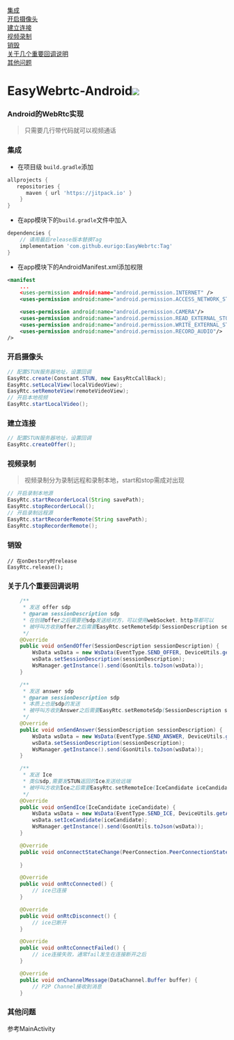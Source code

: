 <a href="#2">集成</a>  
<a href="#3">开启摄像头</a>  
<a href="#4">建立连接</a>  
<a href="#4-1">视频录制</a>  
<a href="#5">销毁</a>  
<a href="#6">关于几个重要回调说明</a>  
<a href="#7">其他问题</a>  

# EasyWebrtc-Android[![](https://jitpack.io/v/eurigo/EasyWebrtc.svg)](https://jitpack.io/#eurigo/EasyWebrtc)

### Android的WebRtc实现

> 只需要几行带代码就可以视频通话

### <a name="2">集成</a>

+ 在项目级 `build.gradle`添加

```groovy
allprojects {
   repositories {
      maven { url 'https://jitpack.io' }
	}
}
```

+ 在app模块下的`build.gradle`文件中加入
```groovy
dependencies {
    // 请用最后release版本替换Tag
    implementation 'com.github.eurigo:EasyWebrtc:Tag'
}
```

+ 在app模块下的AndroidManifest.xml添加权限
```xml
<manifest
    ...
    <uses-permission android:name="android.permission.INTERNET" />
    <uses-permission android:name="android.permission.ACCESS_NETWORK_STATE" />

    <uses-permission android:name="android.permission.CAMERA"/>
    <uses-permission android:name="android.permission.READ_EXTERNAL_STORAGE"/>
    <uses-permission android:name="android.permission.WRITE_EXTERNAL_STORAGE"/>
    <uses-permission android:name="android.permission.RECORD_AUDIO"/>
/>
```
### <a name="3">开启摄像头</a>
```java
// 配置STUN服务器地址，设置回调	
EasyRtc.create(Constant.STUN, new EasyRtcCallBack);
EasyRtc.setLocalView(localVideoView);
EasyRtc.setRemoteView(remoteVideoView);
// 开启本地视频
EasyRtc.startLocalVideo();
```
### <a name="4">建立连接</a>
```java
// 配置STUN服务器地址，设置回调	
EasyRtc.createOffer();
```
### <a name="4-1">视频录制</a>
> 视频录制分为录制远程和录制本地，start和stop需成对出现
```java
// 开启录制本地源 	
EasyRtc.startRecorderLocal(String savePath);
EasyRtc.stopRecorderLocal();
// 开启录制远程源
EasyRtc.startRecorderRemote(String savePath);
EasyRtc.stopRecorderRemote();
```
### <a name="5">销毁</a>
```
// 在onDestory时release
EasyRtc.release();
```
### <a name="6">关于几个重要回调说明</a>

```java
	/**
     * 发送 offer sdp
     * @param sessionDescription sdp
     * 在创建offer之后需要把sdp发送给对方，可以使用webSocket、http等都可以
     * 被呼叫方收到offer之后需要EasyRtc.setRemoteSdp(SessionDescription sessionDescription);
     */
    @Override
    public void onSendOffer(SessionDescription sessionDescription) {
        WsData wsData = new WsData(EventType.SEND_OFFER, DeviceUtils.getAndroidID(), "");
        wsData.setSessionDescription(sessionDescription);
        WsManager.getInstance().send(GsonUtils.toJson(wsData));
    }

    /**
     * 发送 answer sdp
     * @param sessionDescription sdp
     * 本质上也是sdp的发送
     * 被呼叫方收到Answer之后需要EasyRtc.setRemoteSdp(SessionDescription sessionDescription);
     */
    @Override
    public void onSendAnswer(SessionDescription sessionDescription) {
        WsData wsData = new WsData(EventType.SEND_ANSWER, DeviceUtils.getAndroidID(), "");
        wsData.setSessionDescription(sessionDescription);
        WsManager.getInstance().send(GsonUtils.toJson(wsData));
    }

    /**
     * 发送 Ice
     * 类似sdp,需要发STUN返回的Ice发送给远端
     * 被呼叫方收到Ice之后需要EasyRtc.setRemoteIce(IceCandidate iceCandidate);
     */		
    @Override
    public void onSendIce(IceCandidate iceCandidate) {
        WsData wsData = new WsData(EventType.SEND_ICE, DeviceUtils.getAndroidID(), "");
        wsData.setIceCandidate(iceCandidate);
        WsManager.getInstance().send(GsonUtils.toJson(wsData));
    }

    @Override
    public void onConnectStateChange(PeerConnection.PeerConnectionState newState) {
        
    }

    @Override
    public void onRtcConnected() {
        // ice已连接
    }

    @Override
    public void onRtcDisconnect() {
        // ice已断开
    }

    @Override
    public void onRtcConnectFailed() {
        // ice连接失败，通常fail发生在连接断开之后
    }

    @Override
    public void onChannelMessage(DataChannel.Buffer buffer) {
        // P2P Channel接收到消息
    }
```

### <a name="7">其他问题</a>
  参考MainActivity
